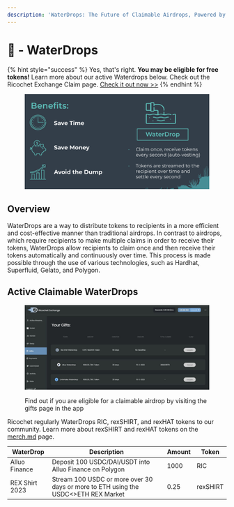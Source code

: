 ```yaml
---
description: 'WaterDrops: The Future of Claimable Airdrops, Powered by Superfluid'
---
```


# 🚰 - WaterDrops

{% hint style="success" %}
Yes, that's right. **You may be eligible for free tokens!** Learn more about our active Waterdrops below. Check out the Ricochet Exchange Claim page. [Check it out now >>](https://app.ricochet.exchange/#/claim)
{% endhint %}

<figure><img src="../.gitbook/assets/Screen Shot 2022-12-05 at 1.41.16 PM.png" alt=""><figcaption></figcaption></figure>

## Overview

WaterDrops are a way to distribute tokens to recipients in a more efficient and cost-effective manner than traditional airdrops. In contrast to airdrops, which require recipients to make multiple claims in order to receive their tokens, WaterDrops allow recipients to claim once and then receive their tokens automatically and continuously over time. This process is made possible through the use of various technologies, such as Hardhat, Superfluid, Gelato, and Polygon.

## Active Claimable WaterDrops

<figure><img src="../.gitbook/assets/2023-01-14 15.19.24.jpg" alt=""><figcaption><p>Find out if you are eligible for a claimable airdrop by visiting the gifts page in the app</p></figcaption></figure>

Ricochet regularly WaterDrops RIC, rexSHIRT, and rexHAT tokens to our community. Learn more about rexSHIRT and rexHAT tokens on the [merch.md](merch.md "mention") page.

| WaterDrop       | Description                                                                        | Amount | Token    |
| --------------- | ---------------------------------------------------------------------------------- | ------ | -------- |
| Alluo Finance   | Deposit 100 USDC/DAI/USDT into Alluo Finance on Polygon                            | 1000   | RIC      |
| REX Shirt 2023  | Stream 100 USDC or more over 30 days or more to ETH using the USDC<>ETH REX Market | 0.25   | rexSHIRT |

